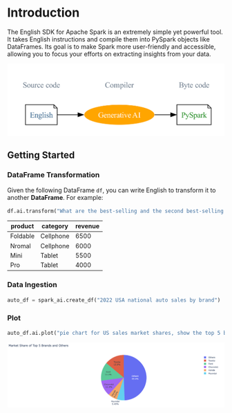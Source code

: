 # Introduction

The English SDK for Apache Spark is an extremely simple yet powerful tool. It takes English instructions and compile them into PySpark objects like DataFrames.
Its goal is to make Spark more user-friendly and accessible, allowing you to focus your efforts on extracting insights from your data.


![English As Code](_static/english_as_code.png)

## Getting Started
### DataFrame Transformation
Given the following DataFrame `df`, you can write English to transform it to another **DataFrame**. For example:
``` py
df.ai.transform("What are the best-selling and the second best-selling products in every category?").show()
```

| product  |category| revenue |
|----------|--------|---------|
| Foldable |Cellphone| 6500    |
| Nromal   |Cellphone| 6000    |
| Mini      |Tablet| 5500    |
| Pro |Tablet| 4000    |


### Data Ingestion
``` py
auto_df = spark_ai.create_df("2022 USA national auto sales by brand")
```

### Plot
``` py
auto_df.ai.plot("pie chart for US sales market shares, show the top 5 brands and the sum of others")
```
![2022 USA national auto sales_market_share by brand](_static/auto_sales_pie_char.png)


